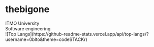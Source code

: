 <h1>thebigone</h1>
ITMO University<br>
Software engineering 
<br>
![Top Langs](https://github-readme-stats.vercel.app/api/top-langs/?username=0blto&theme=codeSTACKr)
